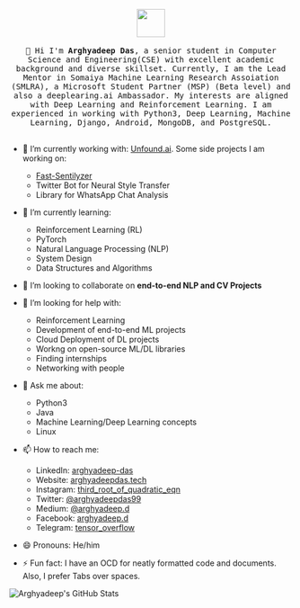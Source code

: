 <p align="center">
  <img src="https://www.muckibu.de/wp-content/uploads/2018/10/Octocat.png" width="50px">
  <br>
  <samp>
    <br>
    👋 Hi I'm <strong>Arghyadeep Das</strong>, a senior student in Computer Science and Engineering(CSE) with excellent academic background and diverse skillset. Currently, I am the Lead Mentor in Somaiya Machine Learning Research Assoiation (SMLRA), a Microsoft Student Partner (MSP) (Beta level) and also a deeplearing.ai Ambassador. My interests are aligned with Deep Learning and Reinforcement Learning. I am experienced in working with Python3, Deep Learning, Machine Learning, Django, Android, MongoDB, and PostgreSQL.
    <br><br>
  </samp>
</p>

* 🔭 I’m currently working with: [Unfound.ai](https://unfound.ai). Some side projects I am working on:
  - [Fast-Sentilyzer](https://github.com/arghyadeep99/Fast-Sentilyzer)
  - Twitter Bot for Neural Style Transfer
  - Library for WhatsApp Chat Analysis
  
* 🌱 I’m currently learning:
  - Reinforcement Learning (RL)
  - PyTorch
  - Natural Language Processing (NLP)
  - System Design
  - Data Structures and Algorithms
  
* 👯 I’m looking to collaborate on <b> end-to-end NLP and CV Projects </b>

* 🤔 I’m looking for help with:
  - Reinforcement Learning
  - Development of end-to-end ML projects
  - Cloud Deployment of DL projects
  - Workng on open-source ML/DL libraries
  - Finding internships
  - Networking with people
 
* 💬 Ask me about:
  - Python3
  - Java
  - Machine Learning/Deep Learning concepts
  - Linux
  
* 📫 How to reach me:
  - LinkedIn: [arghyadeep-das](https://linkedin.com/in/arghyadeep-das/)
  - Website: [arghyadeepdas.tech](https://arghyadeepdas.tech)
  - Instagram: [third_root_of_quadratic_eqn](https://instagram.com/third_root_of_quadratic_eqn/)
  - Twitter: [@arghyadeepdas99](https://twitter.com/arghyadeepdas99)
  - Medium: [@arghyadeep.d](https://medium.com/@arghyadeep.d)
  - Facebook: [arghyadeep.d](https://facebook.com/arghyadeep.d)
  - Telegram: [tensor_overflow](https://t.me/tensor_overflow)

* 😄 Pronouns: He/him
* ⚡ Fun fact: I have an OCD for neatly formatted code and documents. Also, I prefer Tabs over spaces. 

![Arghyadeep's GitHub Stats](https://github-readme-stats.vercel.app/api?username=arghyadeep99&show_icons=True&title_color=ffffff&icon_color=bb2acf&text_color=daf7dc&bg_color=151515)
